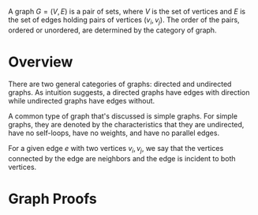 A graph $G = (V,E)$ is a pair of sets, where $V$ is the set of vertices and $E$ is the set of edges holding pairs of vertices $(v_i, v_j)$. The order of the pairs, ordered or unordered, are determined by the category of graph.

# Overview
There are two general categories of graphs: directed and undirected graphs. As intuition suggests, a directed graphs have edges with direction while undirected graphs have edges without.

A common type of graph that's discussed is simple graphs. For simple graphs, they are denoted by the characteristics that they are undirected, have no self-loops, have no weights, and have no parallel edges.

For a given edge $e$ with two vertices $v_i, v_j$, we say that the vertices connected by the edge are neighbors and the edge is incident to both vertices.

# Graph Proofs